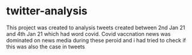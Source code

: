 # twitter-analysis

This project was created to analysis tweets created between 2nd Jan 21 and 4th Jan 21 which had word covid.
Covid vaccnation news was dominated on news media during these peroid and i had tried to check if this was also the case in tweets
